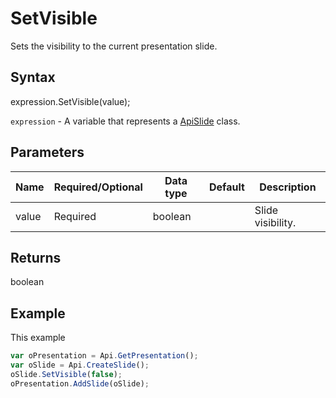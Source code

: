 # SetVisible

Sets the visibility to the current presentation slide.

## Syntax

expression.SetVisible(value);

`expression` - A variable that represents a [ApiSlide](../ApiSlide.md) class.

## Parameters

| **Name** | **Required/Optional** | **Data type** | **Default** | **Description** |
| ------------- | ------------- | ------------- | ------------- | ------------- |
| value | Required | boolean |  | Slide visibility. |

## Returns

boolean

## Example

This example

```javascript
var oPresentation = Api.GetPresentation();
var oSlide = Api.CreateSlide();
oSlide.SetVisible(false);
oPresentation.AddSlide(oSlide);
```